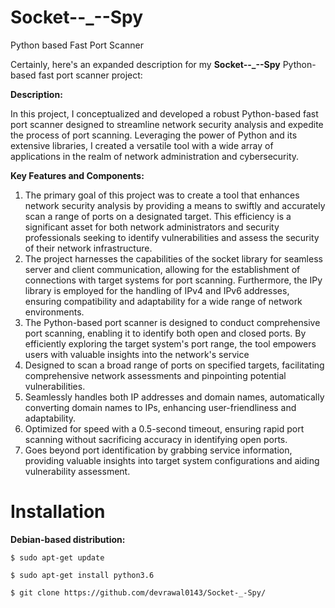# Socket--_--Spy
Python based Fast Port Scanner

Certainly, here's an expanded description for my **Socket--_--Spy** Python-based fast port scanner project:

**Description:**
<p>
In this project, I conceptualized and developed a robust Python-based fast port scanner designed to streamline network security analysis and expedite the process of port scanning. Leveraging the power of Python and its extensive libraries, I created a versatile tool with a wide array of applications in the realm of network administration and cybersecurity.
</p>

**Key Features and Components:**

<ol>
  <li>
    The primary goal of this project was to create a tool that enhances network security analysis by providing a means to swiftly and accurately scan a range of ports on a designated target. This efficiency is a significant asset for both network administrators and security professionals seeking to identify vulnerabilities and assess the security of their network infrastructure.
</li>
  <li>
    The project harnesses the capabilities of the socket library for seamless server and client communication, allowing for the establishment of connections with target systems for port scanning. Furthermore, the IPy library is employed for the handling of IPv4 and IPv6 addresses, ensuring compatibility and adaptability for a wide range of network environments.
  </li>
  <li>
    The Python-based port scanner is designed to conduct comprehensive port scanning, enabling it to identify both open and closed ports. By efficiently exploring the target system's port range, the tool empowers users with valuable insights into the network's service
  </li>

<li>Designed to scan a broad range of ports on specified targets, facilitating comprehensive network assessments and pinpointing potential vulnerabilities.</li>
<li>Seamlessly handles both IP addresses and domain names, automatically converting domain names to IPs, enhancing user-friendliness and adaptability.</li>
<li>Optimized for speed with a 0.5-second timeout, ensuring rapid port scanning without sacrificing accuracy in identifying open ports.</li>
<li>Goes beyond port identification by grabbing service information, providing valuable insights into target system configurations and aiding vulnerability assessment.</li>
</ol>

# Installation



**Debian-based distribution:**

```
$ sudo apt-get update
```
```
$ sudo apt-get install python3.6
```
```
$ git clone https://github.com/devrawal0143/Socket-_-Spy/
```

